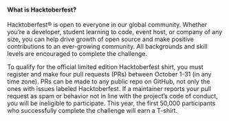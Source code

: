 #### What is Hacktoberfest?

Hacktoberfest® is open to everyone in our global community. Whether you’re a developer, student learning to code, event host, 
or company of any size, you can help drive growth of open source and make positive contributions to an ever-growing community.
All backgrounds and skill levels are encouraged to complete the challenge.

To qualify for the official limited edition Hacktoberfest shirt, you must register and make four pull requests (PRs) 
between October 1-31 (in any time zone). PRs can be made to any public repo on GitHub, not only the ones with issues 
labeled Hacktoberfest. If a maintainer reports your pull request as spam or behavior not in line with the project’s 
code of conduct, you will be ineligible to participate. This year, the first 50,000 participants who successfully complete 
the challenge will earn a T-shirt. 
